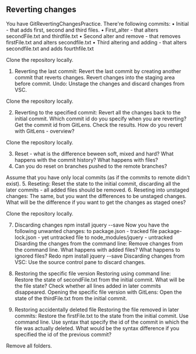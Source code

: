 Reverting changes
---

You have GitRevertingChangesPractice. There're following commits:
• Initial - that adds first, second and third files.
• First_alter - that alters secondFile.txt and thirdfile.txt
• Second alter and remove - that removes firstFile.txt and alters secondfile.txt
• Third altering and adding - that alters secondfile.txt and adds fourthfile.txt

Clone the repository locally.

1. Reverting the last commit: Revert the last commit by creating another commit that reverts changes.
Revert changes into the staging area before commit.
Undo: Unstage the changes and discard changes from VSC.

Clone the repository locally.

2. Reverting to the specified commit: Revert all the changes back to the initial commit.
Which commit id do you specify when you are reverting?
Get the commit id from GitLens.
Check the results.
How do you revert with GitLens - overview?

Clone the repository locally.

3. Reset - what is the difference beween soft, mixed and hard?
What happens with the commit history?
What happens with files?
4. Can you do reset on branches pushed to the remote branches?

Assume that you have only local commits (as if the commits to remote didn't exist).
5. Reseting: Reset the state to the initial commit, discarding all the later commits - all added files should be removed.
6. Reseting into unstaged changes: The same, but you want the differences to be unstaged changes.
What will be the difference if you want to get the changes as staged ones?

Clone the repository locally.

7. Discarding changes
npm install jquery --save
Now you have the following unwanted changes:
to package.json - tracked file 
package-lock.json  - yet untracked file
to node_modules/jquery - untracked
Disarding the changes from the command line: Remove changes from the command line.
What happens with added files? 
What happens to ignored files?
Redo npm install jquery --save
Discarding changes from VSC: Use the source control pane to discard changes.

8. Restoring the specific file version
Restoring using command line: Restore the state of secondFile.txt from the initial commit.
What will be the file state?
Check whether all lines added in later commits disappeared.
Opening the specific file version with GitLens: Open the state of the thirdFile.txt from the initial commit.

9. Restoring accidentally deleted file
Restoring the file removed in later commits: Restore the firstFile.txt to the state from the initial commit.
Use command line.
Use syntax that specify the id  of the commit in which the file was actually deleted.
What would be the syntax difference if you specified the id of the previous commit?

Remove all folders.

